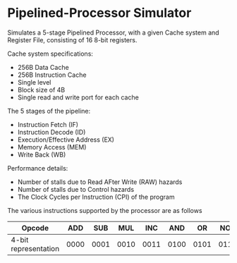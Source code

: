 # Pipelined-Processor Simulator

Simulates a 5-stage Pipelined Processor, with a given Cache system and Register File, consisting of 16 8-bit registers.

Cache system specifications: 
- 256B Data Cache
- 256B Instruction Cache
- Single level
- Block size of 4B
- Single read and write port for each cache

The 5 stages of the pipeline:
- Instruction Fetch (IF)
- Instruction Decode (ID)
- Execution/Effective Address (EX)
- Memory Access (MEM)
- Write Back (WB)

Performance details:
- Number of stalls due to Read AFter Write (RAW) hazards
- Number of stalls due to Control hazards
- The Clock Cycles per Instruction (CPI) of the program

The various instructions supported by the processor are as follows

Opcode | ADD | SUB | MUL | INC | AND | OR | NOT | XOR | LOAD | STORE | JMP | BEQZ | HLT
--- | --- | --- | --- | --- | --- | --- | --- | --- | --- | --- | --- | --- | ---
4-bit representation | 0000 | 0001 | 0010 | 0011 | 0100 | 0101 | 0110 | 0111 | 1000 | 1001 | 1010 | 1011 | 1111
